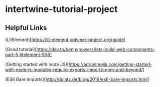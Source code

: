 # intertwine-tutorial-project

## Helpful Links
(LitElement)[https://lit-element.polymer-project.org/guide]

(Good tutorial)[https://dev.to/bennypowers/lets-build-web-components-part-5-litelement-906]

(Getting started with node JS)[https://adrianmejia.com/getting-started-with-node-js-modules-require-exports-imports-npm-and-beyond/]

(ES6 Bare Imports)[http://dplatz.de/blog/2019/es6-bare-imports.html]